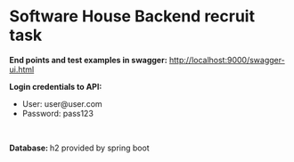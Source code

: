 # Software House Backend recruit task

<p><b>End points and test examples in swagger:</b>
<a href>http://localhost:9000/swagger-ui.html</a></p>
<b>Login credentials to API:</b>
<ul>
<li>User: user@user.com</li>
<li>Password: pass123</li>
</ul>
</br>
<p>

<b>Database: </b><a>h2 provided by spring boot</a>
